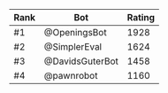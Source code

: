 Rank|Bot|Rating
---|---|---
#1|@OpeningsBot|1928
#2|@SimplerEval|1624
#3|@DavidsGuterBot|1458
#4|@pawnrobot|1160
